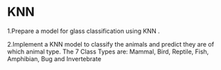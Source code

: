 # KNN

1.Prepare a model for glass classification using KNN .

2.Implement a KNN model to classify the animals and predict they are of which animal type. The 7 Class Types are: Mammal, Bird, Reptile, Fish, Amphibian, Bug and Invertebrate
